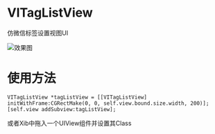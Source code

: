 # VITagListView
仿微信标签设置视图UI

![效果图](https://github.com/vimfung/VITagListView/blob/master/ScreenShot.png)

# 使用方法

```
VITagListView *tagListView = [[VITagListView] initWithFrame:CGRectMake(0, 0, self.view.bound.size.width, 200)];
[self.view addSubview:tagListView];
```

或者Xib中拖入一个UIView组件并设置其Class
